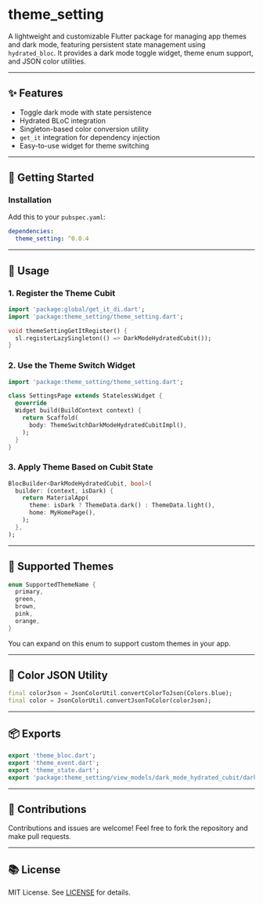 # theme_setting

A lightweight and customizable Flutter package for managing app themes and dark mode, featuring persistent state management using `hydrated_bloc`. It provides a dark mode toggle widget, theme enum support, and JSON color utilities.

---

## ✨ Features

- Toggle dark mode with state persistence
- Hydrated BLoC integration
- Singleton-based color conversion utility
- `get_it` integration for dependency injection
- Easy-to-use widget for theme switching

---

## 🚀 Getting Started

### Installation

Add this to your `pubspec.yaml`:

```yaml
dependencies:
  theme_setting: ^0.0.4
```

---

## 🔧 Usage

### 1. Register the Theme Cubit

```dart
import 'package:global/get_it_di.dart';
import 'package:theme_setting/theme_setting.dart';

void themeSettingGetItRegister() {
  sl.registerLazySingleton(() => DarkModeHydratedCubit());
}
```

### 2. Use the Theme Switch Widget

```dart
import 'package:theme_setting/theme_setting.dart';

class SettingsPage extends StatelessWidget {
  @override
  Widget build(BuildContext context) {
    return Scaffold(
      body: ThemeSwitchDarkModeHydratedCubitImpl(),
    );
  }
}
```

### 3. Apply Theme Based on Cubit State

```dart
BlocBuilder<DarkModeHydratedCubit, bool>(
  builder: (context, isDark) {
    return MaterialApp(
      theme: isDark ? ThemeData.dark() : ThemeData.light(),
      home: MyHomePage(),
    );
  },
);
```

---

## 🌈 Supported Themes

```dart
enum SupportedThemeName {
  primary,
  green,
  brown,
  pink,
  orange,
}
```

You can expand on this enum to support custom themes in your app.

---

## 🔄 Color JSON Utility

```dart
final colorJson = JsonColorUtil.convertColorToJson(Colors.blue);
final color = JsonColorUtil.convertJsonToColor(colorJson);
```

---

## 📦 Exports

```dart
export 'theme_bloc.dart';
export 'theme_event.dart';
export 'theme_state.dart';
export 'package:theme_setting/view_models/dark_mode_hydrated_cubit/dark_mode_hydrated_cubit.dart';
```

---

## 📢 Contributions

Contributions and issues are welcome! Feel free to fork the repository and make pull requests.

---

## 📚 License

MIT License. See [LICENSE](LICENSE) for details.


